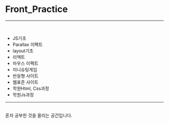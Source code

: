 <h1>Front_Practice</h1>
<hr><br>
<ul>
  <li>JS기초</li>
  <li>Parallax 이펙트</li>
  <li>layout기초</li>
  <li>리액트</li>
  <li>마우스 이펙트</li>
  <li>미니슈팅게임</li>
  <li>반응형 사이트</li>
  <li>웹표준 사이트</li>
  <li>학원Html, Css과정</li>
  <li>학원Js과정</li>
</ul>
<hr><br>
<span>혼자 공부한 것을 올리는 공간입니다.</span>
